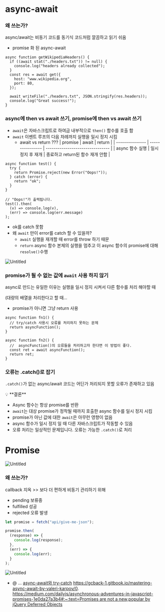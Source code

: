 # async-await

### 왜 쓰는가?

async/await는 비동기 코드를 동기식 코드처럼 깔끔하고 읽기 쉬움

- promise 화 된 async-await

```tsx
async function getWikipediaHeaders() {
  if ((await stat("./headers.txt")) != null) {
    console.log("headers already collected");
  }
  const res = await get({
    host: "www.wikipedia.org",
    port: 80,
  });

  await writeFile("./headers.txt", JSON.stringify(res.headers));
  console.log("Great success!");
}
```

### async에 then vs await 쓰기, promise에 then vs await 쓰기

- `await`은 자바스크립트로 하여금 내부적으로 `then()` 함수를 호출 함
- `await` 이벤트 루프의 다음 차례까지 실행을 일시 정지 시킴
  - await vs return ???
    | promise | await | return |
    | --------------- | ---------------- | -------------------------------- |
    | async 함수 실행 | 일시정지 후 재개 | 종료하고 return된 함수 재개 안함 |

```tsx
async function test() {
  try {
    return Promise.reject(new Error("Oops!"));
  } catch (error) {
    return "ok";
  }
}

// "Oops!"가 출력됩니다.
test().then(
  (v) => console.log(v),
  (err) => console.log(err.message)
);
```

- ok를 catch 못함
- 왜 `await` 만이 error를 catch 할 수 있을까?
  - `await` 실행을 재개할 때 error를 throw 하기 때문
  - `return` async 함수 본체의 실행을 멈추고 이 async 함수의 promise에 대해 `resolve()`수행

![Untitled](https://s3-us-west-2.amazonaws.com/secure.notion-static.com/2347e102-18b4-4463-ac1b-8750bb8006e2/Untitled.png)

### promise가 될 수 없는 값에 `await` 사용 하지 않기

async로 만드는 유일한 이유는 실행을 일시 정지 시켜서 다른 함수를 처리 해야할 때

(대량의 배열을 처리한다고 할 때…

- promise가 아니면 그냥 return 사용

```tsx
async function fn1() {
  // try/catch 사용시 오류를 처리하지 못하는 문제
  return asyncFunction();
}

async function fn2() {
  //  asyncFunction()의 오류들을 처리하고자 한다면 이 방법이 좋다.
  const ret = await asyncFunction();
  return ret;
}
```

### 오류는 .catch()로 잡기

`.catch()`가 없는 async/await 코드는 어딘가 처리되지 못할 오류가 존재하고 있음

<aside>
💡 **결론**

- Async 함수는 항상 promise를 반환
- `await`는 대상 promise가 정착될 때까지 호출한 async 함수를 일시 정지 시킴
- promise가 아닌 값에 대한 `await`은 아무런 영향이 없음
- async 함수가 일시 정지 일 때 다른 자바스크립트가 작동할 수 있음
- 오류 처리는 일상적인 문제입니다. 오류는 가능한 `.catch()`로 처리
</aside>

# Promise

![Untitled](https://s3-us-west-2.amazonaws.com/secure.notion-static.com/a6380388-0561-4c59-8e1e-1fb18ff8a40c/Untitled.png)

### 왜 쓰는가?

callback 지옥 >> 보다 더 편하게 비동기 관리하기 위해

- pending 보류중
- fulfilled 성공
- rejected 오류 발생

```jsx
let promise = fetch("api/give-me-json");

promise.then(
  (response) => {
    console.log(response);
  },
  (err) => {
    console.log(err);
  }
);
```

![Untitled](https://s3-us-west-2.amazonaws.com/secure.notion-static.com/d50038e4-08d1-4a2d-9c95-b989f07d5666/Untitled.png)

- @ …
  [async-await와 try-catch](https://velog.io/@yjyoo/async-await와-try-catch)
  https://gcback-1.gitbook.io/mastering-async-await-by-valeri-karpov/0.
  [https://medium.com/dailyjs/asynchronous-adventures-in-javascript-promises-1e0da27a3b4#:~:text=Promises are not a new,popular by jQuery Deferred Objects](https://medium.com/dailyjs/asynchronous-adventures-in-javascript-promises-1e0da27a3b4#:~:text=Promises%20are%20not%20a%20new,popular%20by%20jQuery%20Deferred%20Objects)
